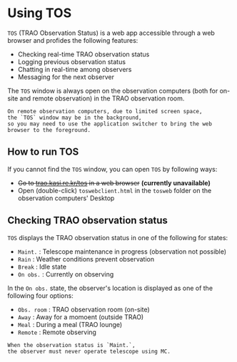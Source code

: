 # Using TOS

`TOS` (TRAO Observation Status) is a web app accessible through a web browser and
profides the following features:

- Checking real-time TRAO observation status
- Logging previous observation status
- Chatting in real-time among observers
- Messaging for the next observer

The `TOS` window is always open on the observation computers
(both for on-site and remote observation) in the TRAO observation room.

```{note}
On remote observation computers, due to limited screen space,
the `TOS` window may be in the background, 
so you may need to use the application switcher to bring the web browser to the foreground.
```

## How to run TOS

If you cannot find the `TOS` window, you can open `TOS` by following ways:

- ~~Go to [trao.kasi.re.kr/tos](https://trao.kasi.re.kr/tos/) in a web browser~~
**(currently unavailable)**
- Open (double-click) `toswebclient.html` in the `tosweb` folder
on the observation computers' Desktop

## Checking TRAO observation status

`TOS` displays the TRAO observation status in one of the following for states:

- `Maint.` : Telescope maintenance in progress (observation not possible)
- `Rain` : Weather conditions prevent observation
- `Break` : Idle state
- `On obs.` : Currently on observing

In the `On obs.` state, the observer's location is displayed as one of the following four options:

- `Obs. room` : TRAO observation room (on-site)
- `Away` : Away for a momoent (outside TRAO)
- `Meal` : During a meal (TRAO lounge)
- `Remote` : Remote observing

```{danger}
When the observation status is `Maint.`,
the observer must never operate telescope using MC.
```
